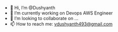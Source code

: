 - 👋 Hi, I’m @Dushyanth
- 🌱 I’m currently working on Devops AWS Engineer
- 💞️ I’m looking to collaborate on ...
- 📫 How to reach me: vdushyanth493@gmail.com

<!---
493dushyanth/493dushyanth is a ✨ special ✨ repository because its `README.md` (this file) appears on your GitHub profile.
You can click the Preview link to take a look at your changes.
--->
